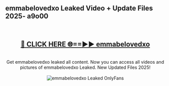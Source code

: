 <h2>emmabelovedxo Leaked Video + Update Files 2025- a9o00</h2>
<br>
<div align="center">
<h2><a href="https://libra.edu.pl?emmabelovedxo" rel="nofollow">🔴 CLICK HERE 🌐==►► emmabelovedxo</a></h2>
<br>
Get emmabelovedxo leaked all content. Now you can access all videos and pictures of emmabelovedxo Leaked. New Updated Files 2025!
<br>
<br>
<a href="https://libra.edu.pl?emmabelovedxo" rel="nofollow" data-target="animated-image.originalLink"><img src="https://i.ibb.co.com/WyWwxjT/player-gif2.gif" alt="emmabelovedxo Leaked OnlyFans" style="max-width: 100%; display: inline-block;" data-target="animated-image.originalImage"></a>
</div>
<br>